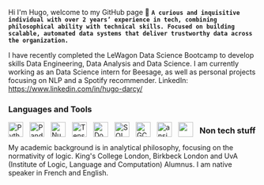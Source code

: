 Hi I'm Hugo, welcome to my GitHub page 👋
**`A curious and inquisitive individual with over 2 years’ experience in tech, combining philosophical ability with technical skills. Focused on building scalable, automated data systems that deliver trustworthy data across the organization.`**

I have recently completed the LeWagon Data Science Bootcamp to develop skills Data Engineering, Data Analysis and Data Science. 
I am currently working as an Data Science intern for Beesage, as well as personal projects focusing on NLP and a Spotify recommender.
LinkedIn: https://www.linkedin.com/in/hugo-darcy/

### Languages and Tools
<img align="left" alt="Python" width="30px" style="padding-right:10px;" src="https://cdn.jsdelivr.net/gh/devicons/devicon/icons/python/python-plain.svg" />
<img align="left" alt="Pandas" width="30px" style="padding-right:10px;" src="https://cdn.jsdelivr.net/gh/devicons/devicon/icons/pandas/pandas-original.svg" />
<img align="left" alt="Numpy" width="30px" style="padding-right:10px; "src="https://cdn.jsdelivr.net/gh/devicons/devicon/icons/numpy/numpy-original.svg" />
<img align="left" alt="Tensorflow" width="30px" style="padding-right:10px;"src="https://cdn.jsdelivr.net/gh/devicons/devicon/icons/tensorflow/tensorflow-original.svg" />
<img align="left" alt="Docker" width="30px" style="padding-right:10px;"src="https://cdn.jsdelivr.net/gh/devicons/devicon/icons/docker/docker-plain.svg" />
<img align="left" alt="SQL" width="30px" style="padding-right:10px;"src="https://cdn.jsdelivr.net/gh/devicons/devicon/icons/sqlite/sqlite-original.svg" />
<img align="left" alt="GCP" width="30px" style="padding-right:10px;"src="https://cdn.jsdelivr.net/gh/devicons/devicon/icons/googlecloud/googlecloud-original.svg" />
<img align="left" alt="ansible-original-word" width="30px" style="padding-right:10px; "src="https://cdn.jsdelivr.net/gh/devicons/devicon@latest/icons/ansible/ansible-original.svg" />         
<img align="left" width="30px" style="padding-right:10px;" src="https://cdn.jsdelivr.net/gh/devicons/devicon@latest/icons/kubernetes/kubernetes-original.svg" />
          
          
          




### Non tech stuff
My academic background is in analytical philosophy, focusing on the normativity of logic. King's College London, Birkbeck London and UvA (Institute of Logic, Language and Computation) Alumnus.
I am native speaker in French and English.


<!--
**hugo-a-d/hugo-a-d** is a ✨ _special_ ✨ repository because its `README.md` (this file) appears on your GitHub profile.

Here are some ideas to get you started:

- 🔭 I’m currently working on ...
- 🌱 I’m currently learning ...
- 👯 I’m looking to collaborate on ...
- 🤔 I’m looking for help with ...
- 💬 Ask me about ...
- 📫 How to reach me: ...
- 😄 Pronouns: ...
- ⚡ Fun fact: ...
-->
